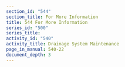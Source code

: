 ```yaml
---
section_id: "544"
section_title: For More Information
title: 544 For More Information
series_id: "500"
series_title: 
activity_id: "540"
activity_title: Drainage System Maintenance
page_in_manual: 540-22
document_depth: 3
---
```

